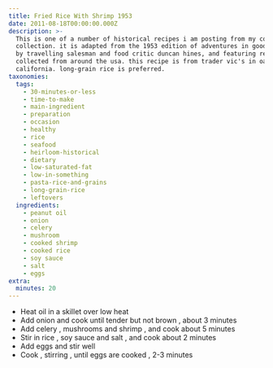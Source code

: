 ```yaml
---
title: Fried Rice With Shrimp 1953
date: 2011-08-18T00:00:00.000Z
description: >-
  This is one of a number of historical recipes i am posting from my cookbook
  collection. it is adapted from the 1953 edition of adventures in good cooking,
  by travelling salesman and food critic duncan hines, and featuring recipes
  collected from around the usa. this recipe is from trader vic's in oakland,
  california. long-grain rice is preferred.
taxonomies:
  tags:
    - 30-minutes-or-less
    - time-to-make
    - main-ingredient
    - preparation
    - occasion
    - healthy
    - rice
    - seafood
    - heirloom-historical
    - dietary
    - low-saturated-fat
    - low-in-something
    - pasta-rice-and-grains
    - long-grain-rice
    - leftovers
  ingredients:
    - peanut oil
    - onion
    - celery
    - mushroom
    - cooked shrimp
    - cooked rice
    - soy sauce
    - salt
    - eggs
extra:
  minutes: 20
---
```

 - Heat oil in a skillet over low heat
 - Add onion and cook until tender but not brown , about 3 minutes
 - Add celery , mushrooms and shrimp , and cook about 5 minutes
 - Stir in rice , soy sauce and salt , and cook about 2 minutes
 - Add eggs and stir well
 - Cook , stirring , until eggs are cooked , 2-3 minutes

